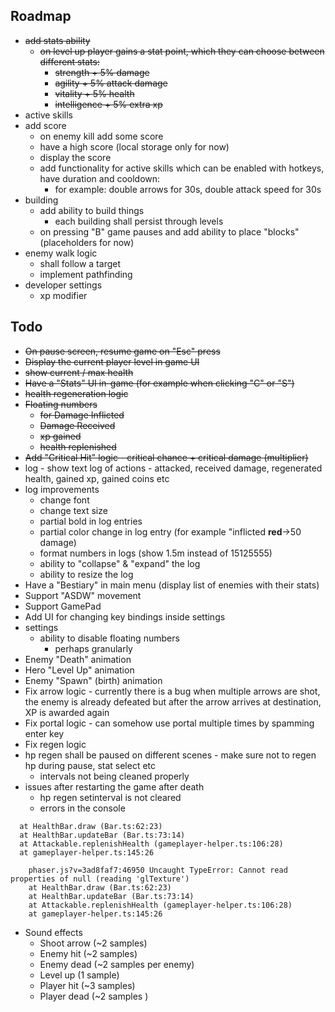 ## Roadmap
- ~~add stats ability~~
  - ~~on level up player gains a stat point, which they can choose between different stats:~~
    -  ~~strength + 5% damage~~
    -  ~~agility + 5% attack damage~~
    -  ~~vitality + 5% health~~
    -  ~~intelligence + 5% extra xp~~
- active skills
- add score
  - on enemy kill add some score
  - have a high score (local storage only for now)
  - display the score
  - add functionality for active skills which can be enabled with hotkeys, have duration and cooldown:
    - for example: double arrows for 30s, double attack speed for 30s
- building
  - add ability to build things
    - each building shall persist through levels
  - on pressing "B" game pauses and add ability to place "blocks" (placeholders for now)
- enemy walk logic
  - shall follow a target
  - implement pathfinding
- developer settings
  - xp modifier


## Todo

- ~~On pause screen, resume game on "Esc" press~~
- ~~Display the current player level in game UI~~
- ~~show current / max health~~
- ~~Have a "Stats" UI in-game (for example when clicking "C" or "S")~~
- ~~health regeneration logic~~
- ~~Floating numbers~~
  - ~~for Damage Inflicted~~
  - ~~Damage Received~~
  - ~~xp gained~~
  - ~~health replenished~~
- ~~Add "Critical Hit" logic - critical chance + critical damage (multiplier)~~
- log - show text log of actions - attacked, received damage, regenerated health, gained xp, gained coins etc
- log improvements
  - change font
  - change text size
  - partial bold in log entries
  - partial color change in log entry (for example "inflicted **red**->50 damage)
  - format numbers in logs (show 1.5m instead of 15125555)
  - ability to "collapse" & "expand" the log
  - ability to resize the log
- Have a "Bestiary" in main menu (display list of enemies with their stats)
- Support "ASDW" movement
- Support GamePad
- Add UI for changing key bindings inside settings
- settings
  - ability to disable floating numbers
    - perhaps granularly
- Enemy "Death" animation
- Hero "Level Up" animation
- Enemy "Spawn" (birth) animation
- Fix arrow logic - currently there is a bug when multiple arrows are shot, the enemy is already defeated but after the arrow arrives at destination, XP is awarded again
- Fix portal logic - can somehow use portal multiple times by spamming enter key
- Fix regen logic
- hp regen shall be paused on different scenes - make sure not to regen hp during pause, stat select etc
  - intervals not being cleaned properly
- issues after restarting the game after death
  - hp regen setinterval is not cleared
  - errors in the console
```phaser.js?v=3ad8faf7:119974 Uncaught TypeError: Cannot read properties of null (reading 'cut')
  at HealthBar.draw (Bar.ts:62:23)
  at HealthBar.updateBar (Bar.ts:73:14)
  at Attackable.replenishHealth (gameplayer-helper.ts:106:28)
  at gameplayer-helper.ts:145:26
```
```
    phaser.js?v=3ad8faf7:46950 Uncaught TypeError: Cannot read properties of null (reading 'glTexture')
    at HealthBar.draw (Bar.ts:62:23)
    at HealthBar.updateBar (Bar.ts:73:14)
    at Attackable.replenishHealth (gameplayer-helper.ts:106:28)
    at gameplayer-helper.ts:145:26
```
- Sound effects
  - Shoot arrow (~2 samples)
  - Enemy hit (~2 samples)
  - Enemy dead (~2 samples per enemy)
  - Level up (1 sample)
  - Player hit (~3 samples)
  - Player dead (~2 samples )
